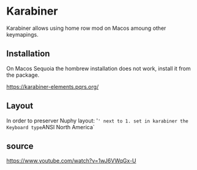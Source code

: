 # Karabiner

Karabiner allows using home row mod on Macos amoung other keymapings.

## Installation

On Macos Sequoia the hombrew installation does not work, install it from the
package.

<https://karabiner-elements.pqrs.org/>

## Layout

In order to preserver Nuphy layout: '`' next to 1. set in karabiner the Keyboard type`ANSI North America`

## source

<https://www.youtube.com/watch?v=1wJ6VWqGx-U>
